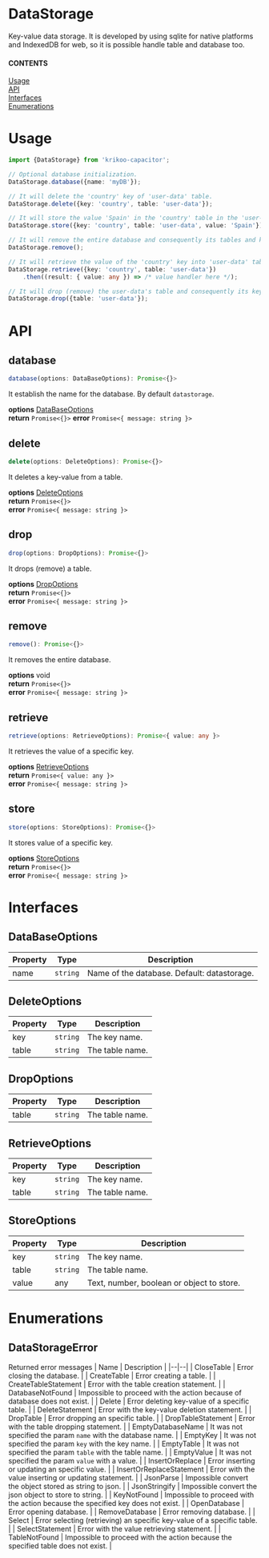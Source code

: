 # DataStorage
Key-value data storage. It is developed by using sqlite for native platforms and IndexedDB for web, so it is possible handle table and database too.

#### CONTENTS
[Usage](#usage)  
[API](#api)  
[Interfaces](#interfaces)  
[Enumerations](#enumerations)  

# Usage

```typescript
import {DataStorage} from 'krikoo-capacitor';

// Optional database initialization.
DataStorage.database({name: 'myDB'});

// It will delete the 'country' key of 'user-data' table.
DataStorage.delete({key: 'country', table: 'user-data'});

// It will store the value 'Spain' in the 'country' table in the 'user-data' table. 
DataStorage.store({key: 'country', table: 'user-data', value: 'Spain'});

// It will remove the entire database and consequently its tables and key-values. 
DataStorage.remove();

// It will retrieve the value of the 'country' key into 'user-data' table. 
DataStorage.retrieve({key: 'country', table: 'user-data'})
    .then((result: { value: any }) => /* value handler here */);

// It will drop (remove) the user-data's table and consequently its key-values.
DataStorage.drop({table: 'user-data'});
```

# API

## database
```typescript
database(options: DataBaseOptions): Promise<{}>
```
It establish the name for the database. By default `datastorage`.

**options** [DataBaseOptions](#interfaces)  
**return** `Promise<{}>`
**error** `Promise<{ message: string }>`  

## delete
```typescript
delete(options: DeleteOptions): Promise<{}>
```
It deletes a key-value from a table.

**options** [DeleteOptions](#interfaces)  
**return** `Promise<{}>`   
**error** `Promise<{ message: string }>`  

## drop
```typescript
drop(options: DropOptions): Promise<{}>
```
It drops (remove) a table.

**options** [DropOptions](#interfaces)  
**return** `Promise<{}>`  
**error** `Promise<{ message: string }>`  

## remove
```typescript
remove(): Promise<{}>
```
It removes the entire database.

**options** void  
**return** `Promise<{}>`  
**error** `Promise<{ message: string }>`  

## retrieve
```typescript
retrieve(options: RetrieveOptions): Promise<{ value: any }>
```
It retrieves the value of a specific key.

**options** [RetrieveOptions](#interfaces)  
**return** `Promise<{ value: any }>`  
**error** `Promise<{ message: string }>`  

## store
```typescript
store(options: StoreOptions): Promise<{}>
```
It stores value of a specific key.

**options** [StoreOptions](#interfaces)  
**return** `Promise<{}>`  
**error** `Promise<{ message: string }>`  

# Interfaces
 
## DataBaseOptions
| Property | Type | Description |
|--|--|--|
| name | `string` | Name of the database. Default: datastorage. |

## DeleteOptions
| Property | Type | Description |
|--|--|--|
| key | `string` | The key name. |
| table | `string` | The table name. |

## DropOptions
| Property | Type | Description |
|--|--|--|
| table | `string` | The table name. |

## RetrieveOptions
| Property | Type | Description |
|--|--|--|
| key | `string` | The key name. |
| table | `string` | The table name. |

## StoreOptions
| Property | Type | Description |
|--|--|--|
| key | `string` | The key name. |
| table | `string` | The table name. |
| value | any | Text, number, boolean or object to store. |

# Enumerations

## DataStorageError
Returned error messages
| Name | Description |
|--|--|
| CloseTable | Error closing the database. |
| CreateTable | Error creating a table. |
| CreateTableStatement | Error with the table creation statement. |
| DatabaseNotFound | Impossible to proceed with the action because of database does not exist. |
| Delete | Error deleting key-value of a specific table. |
| DeleteStatement | Error with the key-value deletion statement. |
| DropTable | Error dropping an specific table. |
| DropTableStatement | Error with the table dropping statement. |
| EmptyDatabaseName | It was not specified the param `name` with the database name. |
| EmptyKey | It was not specified the param `key` with the key name. |
| EmptyTable | It was not specified the param `table` with the table name. |
| EmptyValue | It was not specified the param `value` with a value. |
| InsertOrReplace | Error inserting or updating an specific value. |
| InsertOrReplaceStatement | Error with the value inserting or updating  statement. |
| JsonParse | Impossible convert the object stored as string to json.  |
| JsonStringify | Impossible convert the json object to store to string. |
| KeyNotFound | Impossible to proceed with the action because the specified key does not exist. |
| OpenDatabase | Error opening database. |
| RemoveDatabase | Error removing database. |
| Select | Error selecting (retrieving) an specific key-value of a specific table. |
| SelectStatement | Error with the value retrieving statement. |
| TableNotFound | Impossible to proceed with the action because the specified table does not exist. |
